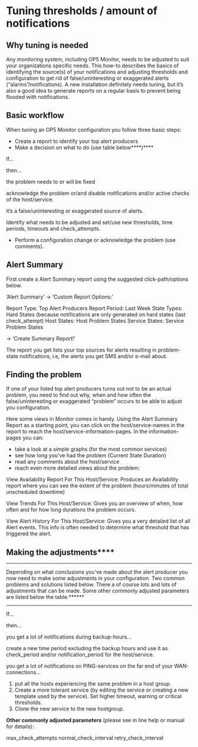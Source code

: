 # Tuning thresholds / amount of notifications

## Why tuning is needed

Any monitoring system, including OP5 Monitor, needs to be adjusted to suit your organizations specific needs. This how-to describes the basics of identifying the source(s) of your notifications and adjusting thresholds and configuration to get rid of false/uninteresting or exaggerated alerts (“alarms”/notifications). A new installation definitely needs tuning, but it’s also a good idea to generate reports on a regular basis to prevent being flooded with notifications.

## Basic workflow

When tuning an OP5 Monitor configuration you follow three basic steps:

- Create a report to identify your top alert producers
- Make a decision on what to do (use table below****)****

If…

then…

the problem needs to or will be fixed

acknowledge the problem or/and disable notifications and/or active checks of the host/service.

it’s a false/uninteresting or exaggerated source of alerts.

Identify what needs to be adjusted and set/use new thresholds, time periods, timeouts and check\_attempts.

- Perform a configuration change or acknowledge the problem (use comments).

## Alert Summary

First create a Alert Summary report using the suggested click-path/options below.

‘Alert Summary’ -\> ‘Custom Report Options:’

Report Type: Top Alert Producers
 Report Period: Last Week
 State Types: Hard States
 (because notifications are only generated on hard states (last check\_attempt)
 Host States: Host Problem States
 Service States: Service Problem States

-\> ‘Create Summary Report!’

The report you get lists your top sources for alerts resulting in problem-state notifications, i.e, the alerts you get SMS and/or e-mail about.

## Finding the problem

If one of your listed top alert producers turns out not to be an actual problem, you need to find out why, when and how often the false/uninteresting or exaggerated “problem” occurs to be able to adjust you configuration.

Here some views in Monitor comes in handy. Using the Alert Summary Report as a starting point, you can click on the host/service-names in the report to reach the host/service-information-pages. In the information-pages you can:

- take a look at a simple graphs (for the most common services)
- see how long you’ve had the problem (Current State Duration)
- read any comments about the host/service
- reach even more detailed views about the problem:

View Availability Report For This Host/Service: Produces an Availability report where you can see the extent of the problem (hours/minutes of total unscheduled downtime)

View Trends For This Host/Service: Gives you an overview of when, how often and for how long durations the problem occurs.

View Alert History For This Host/Service: Gives you a very detailed list of all Alert events. This info is often needed to determine what threshold that has triggered the alert.

## Making the adjustments****
****

Depending on what conclusions you’ve made about the alert producer you now need to make some adjustments in your configuration. Two common problems and solutions listed below. There a of course lots and lots of adjustments that can be made. Some other commonly adjusted parameters are listed below the table.******
******

If…

then…

you get a lot of notifications during backup-hours…

create a new time period excluding the backup hours and use it as check\_period and/or notification\_period for the host/service.

you get a lot of notifications on PING-services on the far end of your WAN-connections…

1. put all the hosts experiencing the same problem in a host group.
2. Create a more tolerant service (by editing the service or creating a new template used by the service). Set higher timeout, warning or critical thresholds.
3. Clone the new service to the new hostgroup.

**Other commonly adjusted parameters** (please see in line help or manual for details):

max\_check\_attempts
 normal\_check\_interval
 retry\_check\_interval
